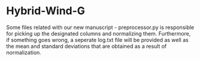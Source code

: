 # Hybrid-Wind-G
Some files related with our new manuscript - 
preprocessor.py is responsible for picking up the designated columns and normalizing them. Furthermore, if something goes wrong, a seperate log.txt file will be provided as well as the mean and standard deviations that are obtained as a result of normalization.
